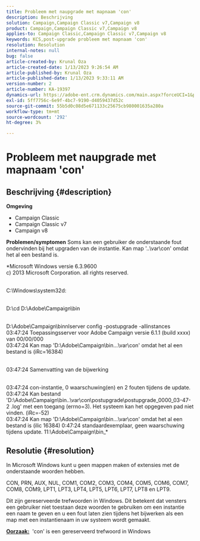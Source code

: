 ```yaml
---
title: Probleem met naupgrade met mapnaam 'con'
description: Beschrijving
solution: Campaign,Campaign Classic v7,Campaign v8
product: Campaign,Campaign Classic v7,Campaign v8
applies-to: Campaign Classic,Campaign Classic v7,Campaign v8
keywords: KCS,post-upgrade probleem met mapnaam 'con'
resolution: Resolution
internal-notes: null
bug: false
article-created-by: Krunal Oza
article-created-date: 1/13/2023 9:26:54 AM
article-published-by: Krunal Oza
article-published-date: 1/13/2023 9:33:11 AM
version-number: 2
article-number: KA-19397
dynamics-url: https://adobe-ent.crm.dynamics.com/main.aspx?forceUCI=1&pagetype=entityrecord&etn=knowledgearticle&id=1c1b8969-2493-ed11-aad1-6045bd006793
exl-id: 5ff7756c-6e9f-4bc7-9190-d4059437d52c
source-git-commit: 55b5d0c08d5e671133c25675cb980001635a280a
workflow-type: tm+mt
source-wordcount: '292'
ht-degree: 3%

---
```


# Probleem met naupgrade met mapnaam &#39;con&#39;

## Beschrijving {#description}

<b>Omgeving</b>
- Campaign Classic
- Campaign Classic v7
- Campaign v8



<b>Problemen/symptomen</b>
Soms kan een gebruiker de onderstaande fout ondervinden bij het upgraden van de instantie. Kan map &#39;..\var\con&#39; omdat het al een bestand is.

*Microsoft Windows versie 6.3.9600
<br>c) 2013 Microsoft Corporation. all rights reserved. 

<br>C:\Windows\system32d: 

<br>D:\cd D:\Adobe\Campaign\bin 

<br>D:\Adobe\Campaign\binnlserver config -postupgrade -allinstances
<br>03:47:24 Toepassingsserver voor Adobe Campaign versie 6.1.1 (build xxxx) van 00/00/000
<br>03:47:24 Kan map &#39;D:\Adobe\Campaign\bin\...\var\con&#39; omdat het al een bestand is (iRc=16384) 

<br>03:47:24 Samenvatting van de bijwerking

<br>03:47:24 con-instantie, 0 waarschuwing(en) en 2 fouten tijdens de update.
<br>03:47:24 Kan bestand &#39;D:\Adobe\Campaign\bin\..\var\con\postupgrade\postupgrade_0000_03-47-2 .log&#39; met een toegang (errno=3). Het systeem kan het opgegeven pad niet vinden. (iRc=-52)
<br>03:47:24 Kan map &#39;D:\Adobe\Campaign\bin\...\var\con&#39; omdat het al een bestand is (ilic 16384) 0:47:24 standaardexemplaar, geen waarschuwing tijdens update. 11:\Adobe\Campaign\bin_*

## Resolutie {#resolution}


In Microsoft Windows kunt u geen mappen maken of extensies met de onderstaande woorden hebben.

CON, PRN, AUX, NUL, COM1, COM2, COM3, COM4, COM5, COM6, COM7, COM8, COM9, LPT1, LPT3, LPT4, LPT5, LPT6, LPT7, LPT8 en LPT9.

Dit zijn gereserveerde trefwoorden in Windows. Dit betekent dat vensters een gebruiker niet toestaan deze woorden te gebruiken om een instantie een naam te geven en u een fout laten zien tijdens het bijwerken als een map met een instantienaam in uw systeem wordt gemaakt.



<b><u>Oorzaak:</u></b>  &#39;con&#39; is een gereserveerd trefwoord in Windows
